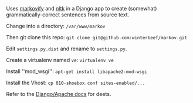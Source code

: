 Uses [markovify](https://github.com/jsvine/markovify) and [nltk](http://www.nltk.org/) in a Django app to create (somewhat) grammatically-correct sentences from source text.

Change into a directory:
`/var/www/markov`

Then git clone this repo:
`git clone git@github.com:winterbeef/markov.git`

Edit `settings.py.dist` and rename to `settings.py`.

Create a virtualenv named `ve`:
`virtualenv ve`

Install ''mod_wsgi'':
`apt-get install libapache2-mod-wsgi`

Install the Vhost:
`cp 010-shoebox.conf sites-enabled/...`

Refer to the [Django/Apache docs](https://docs.djangoproject.com/en/1.10/howto/deployment/wsgi/modwsgi/) for deets.
